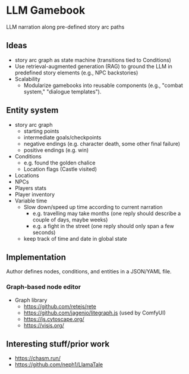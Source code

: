 # LLM Gamebook

LLM narration along pre-defined story arc paths

## Ideas

- story arc graph as state machine (transitions tied to Conditions)
- Use retrieval-augmented generation (RAG) to ground the LLM in predefined story elements (e.g., NPC backstories)
- Scalability
  - Modularize gamebooks into reusable components (e.g., "combat system," "dialogue templates").

## Entity system

- story arc graph
  - starting points
  - intermediate goals/checkpoints
  - negative endings (e.g. character death, some other final failure)
  - positive endings (e.g. win)
- Conditions
  - e.g. found the golden chalice
  - Location flags (Castle visited)
- Locations
- NPCs
- Players stats
- Player inventory
- Variable time
  - Slow down/speed up time according to current narration
    - e.g. travelling may take months (one reply should describe a couple of days, maybe weeks)
    - e.g. a fight in the street (one reply should only span a few seconds)
  - keep track of time and date in global state

## Implementation

Author defines nodes, conditions, and entities in a JSON/YAML file.

### Graph-based node editor

- Graph library
  - https://github.com/retejs/rete
  - https://github.com/jagenjo/litegraph.js (used by ComfyUI)
  - https://js.cytoscape.org/
  - https://visjs.org/

## Interesting stuff/prior work

- https://chasm.run/
- https://github.com/neph1/LlamaTale
